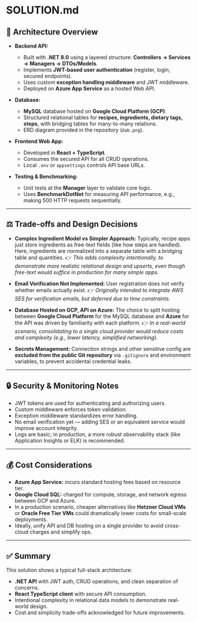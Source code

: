 # SOLUTION.md

## 📐 Architecture Overview

- **Backend API:**
  - Built with **.NET 8.0** using a layered structure: **Controllers → Services → Managers → DTOs/Models**.
  - Implements **JWT-based user authentication** (register, login, secured endpoints).
  - Uses custom **exception handling middleware** and JWT middleware.
  - Deployed on **Azure App Service** as a hosted Web API.

- **Database:**
  - **MySQL** database hosted on **Google Cloud Platform (GCP)**.
  - Structured relational tables for **recipes, ingredients, dietary tags, steps**, with bridging tables for many-to-many relations.
  - ERD diagram provided in the repository (`dab.png`).

- **Frontend Web App:**
  - Developed in **React + TypeScript**.
  - Consumes the secured API for all CRUD operations.
  - Local `.env` or `appsettings` controls API base URLs.

- **Testing & Benchmarking:**
  - Unit tests at the **Manager** layer to validate core logic.
  - Uses **BenchmarkDotNet** for measuring API performance, e.g., making 500 HTTP requests sequentially.

---

## ⚖️ Trade-offs and Design Decisions

- **Complex Ingredient Model vs Simpler Approach:**
  Typically, recipe apps just store ingredients as free-text fields (like how steps are handled). Here, ingredients are normalized into a separate table with a bridging table and quantities.
  👉 *This adds complexity intentionally, to demonstrate more realistic relational design and upserts, even though free-text would suffice in production for many simple apps.*

- **Email Verification Not Implemented:**
  User registration does not verify whether emails actually exist.
  👉 *Originally intended to integrate AWS SES for verification emails, but deferred due to time constraints.*

- **Database Hosted on GCP, API on Azure:**
  The choice to split hosting between **Google Cloud Platform** for the MySQL database and **Azure** for the API was driven by familiarity with each platform.
  👉 *In a real-world scenario, consolidating to a single cloud provider would reduce costs and complexity (e.g., lower latency, simplified networking).*

- **Secrets Management:**
  Connection strings and other sensitive config are **excluded from the public Git repository** via `.gitignore` and environment variables, to prevent accidental credential leaks.

---

## 🔒 Security & Monitoring Notes

- JWT tokens are used for authenticating and authorizing users.
- Custom middleware enforces token validation.
- Exception middleware standardizes error handling.
- No email verification yet — adding SES or an equivalent service would improve account integrity.
- Logs are basic; in production, a more robust observability stack (like Application Insights or ELK) is recommended.

---

## 💰 Cost Considerations

- **Azure App Service:** incurs standard hosting fees based on resource tier.
- **Google Cloud SQL:** charged for compute, storage, and network egress between GCP and Azure.
- In a production scenario, cheaper alternatives like **Hetzner Cloud VMs** or **Oracle Free Tier VMs** could dramatically lower costs for small-scale deployments.
- Ideally, unify API and DB hosting on a single provider to avoid cross-cloud charges and simplify ops.

---

## ✅ Summary

This solution shows a typical full-stack architecture:
- **.NET API** with JWT auth, CRUD operations, and clean separation of concerns.
- **React TypeScript client** with secure API consumption.
- Intentional complexity in relational data models to demonstrate real-world design.
- Cost and simplicity trade-offs acknowledged for future improvements.


